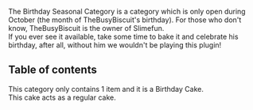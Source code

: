 The Birthday Seasonal Category is a category which is only open during October (the month of TheBusyBiscuit's birthday). For those who don't know, TheBusyBiscuit is the owner of Slimefun.  
If you ever see it available, take some time to bake it and celebrate his birthday, after all, without him we wouldn't be playing this plugin!

## Table of contents
This category only contains 1 item and it is a Birthday Cake.  
This cake acts as a regular cake.
